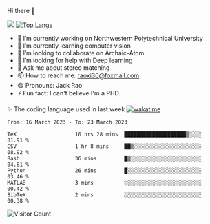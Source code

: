 Hi there 👋

![](https://github-readme-stats.vercel.app/api?username=Raohaocheng)
[![Top Langs](https://github-readme-stats.vercel.app/api/top-langs/?username=Raohaocheng&layout=compact)](https://github.com/anuraghazra/github-readme-stats)

- 🔭 I’m currently working on Northwestern Polytechnical University
- 🌱 I’m currently learning computer vision
- 👯 I’m looking to collaborate on Archaic-Atom
- 🤔 I’m looking for help with Deep learning
- 💬 Ask me about stereo matching
- 📫 How to reach me: raoxi36@foxmail.com
- 😄 Pronouns: Jack Rao
- ⚡ Fun fact: I can't believe I'm a PHD.

✨ The coding language used in last week [![wakatime](https://wakatime.com/badge/user/51ec5ec7-4742-4243-9eea-732ade32c0b7.svg)](https://wakatime.com/@51ec5ec7-4742-4243-9eea-732ade32c0b7)
<!--START_SECTION:waka-->

```text
From: 16 March 2023 - To: 23 March 2023

TeX                   10 hrs 28 mins  ████████████████████▒░░░░   81.91 %
CSV                   1 hr 8 mins     ██▒░░░░░░░░░░░░░░░░░░░░░░   08.92 %
Bash                  36 mins         █▒░░░░░░░░░░░░░░░░░░░░░░░   04.81 %
Python                26 mins         █░░░░░░░░░░░░░░░░░░░░░░░░   03.46 %
MATLAB                3 mins          ░░░░░░░░░░░░░░░░░░░░░░░░░   00.42 %
BibTeX                2 mins          ░░░░░░░░░░░░░░░░░░░░░░░░░   00.38 %
```

<!--END_SECTION:waka-->

![Visitor Count](https://profile-counter.glitch.me/Raohaocheng/count.svg)
